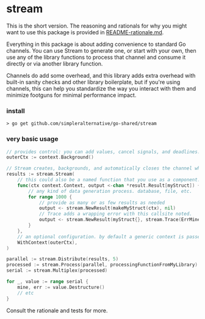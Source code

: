 # stream
This is the short version. The reasoning and rationals for why you might want to
use this package is provided in [README-rationale.md](README-rationale.md).

Everything in this package is about adding convenience to standard Go channels.
You can use Stream to generate one, or start with your own, then use any of the
library functions to process that channel and consume it directly or via another
library function.

Channels do add some overhead, and this library adds extra overhead with
built-in sanity checks and other library boilerplate, but if you're using
channels, this can help you standardize the way you interact with them and
minimize footguns for minimal performance impact. 

### install
`> go get github.com/simpleralternative/go-shared/stream`

### very basic usage
```go
// provides control: you can add values, cancel signals, and deadlines.
outerCtx := context.Background()

// Stream creates, backgrounds, and automatically closes the channel when done.
results := stream.Stream(
    // this could also be a named function that you use as a component.
    func(ctx context.Context, output <-chan *result.Result[myStruct]) {
        // any kind of data generation process. database, file, etc.
        for range 1000 {
            // provide as many or as few results as needed
            output <- stream.NewResult(makeMyStruct(ctx), nil)
            // Trace adds a wrapping error with this callsite noted.
            output <- stream.NewResult(myStruct{}, stream.Trace(ErrMine))
        }
    },
    // an optional configuration. by default a generic context is passed in.
    WithContext(outerCtx), 
)

parallel := stream.Distribute(results, 5)
processed := stream.Process(parallel, processingFunctionFromMyLibrary)
serial := stream.Multiplex(processed)

for _, value := range serial {
    mine, err := value.Destructure()
    // etc
}
```

Consult the rationale and tests for more.
